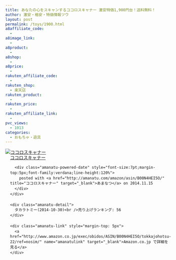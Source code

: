 ```yaml
---
title: あなたの心をスキャンするココロスキャナー 激安特価1,900円台！送料無料！
author: 激安・格安・特価情報ツウ
layout: post
permalink: /toys/1900.html
a8affiliate_code:
  - 
a8image_link:
  - 
a8product:
  - 
a8shop:
  - 
a8price:
  - 
rakuten_affiliate_code:
  - 
rakuten_shop:
  - 楽天店
rakuten_product:
  - 
rakuten_price:
  - 
rakuten_affiliate_link:
  - 
pvc_views:
  - 1013
categories:
  - おもちゃ・遊具
---
```

<div class="amanatu-box" style="margin-bottom:0px;">
  <div class="amanatu-image" style="float:left;">
    <a href="http://www.amazon.co.jp/exec/obidos/ASIN/B00N4HEI5O/tokkajohotsu-22/ref=nosim/" name="amanatulink" target="_blank"><img src="http://i1.wp.com/ecx.images-amazon.com/images/I/41vfbnxctmL._SL160_.jpg?w=546" alt="ココロスキャナー" style="border: none;" data-recalc-dims="1" /></a>
  </div>
  
  <div class="amanatu-info" style="float:left;margin-left:15px;line-height:120%">
    <div class="amanatu-name" style="margin-bottom:10px;line-height:120%">
      <a href="http://www.amazon.co.jp/exec/obidos/ASIN/B00N4HEI5O/tokkajohotsu-22/ref=nosim/" name="amanatulink" target="_blank">ココロスキャナー</a> 
      
      <div class="amanatu-powered-date" style="font-size:7pt;margin-top:5px;font-family:verdana;line-height:120%">
        posted with <a href="http://amanatu.com/amazon/asin/B00N4HEI5O/" title="ココロスキャナー" target="_blank">あまなつ</a> on 2014.11.15
      </div>
    </div>
    
    <div class="amanatu-detail">
      タカラトミー(2014-10-30)<br />売り上げランキング: 56
    </div>
    
    <div class="amanatu-link" style="margin-top: 5px">
      <a href="http://www.amazon.co.jp/exec/obidos/ASIN/B00N4HEI5O/tokkajohotsu-22/ref=nosim/" name="amanatulink" target="_blank">Amazon.co.jp で詳細を見る</a>
    </div>
  </div>
  
  <div class="amanatu-footer" style="clear: left">
  </div>
</div>